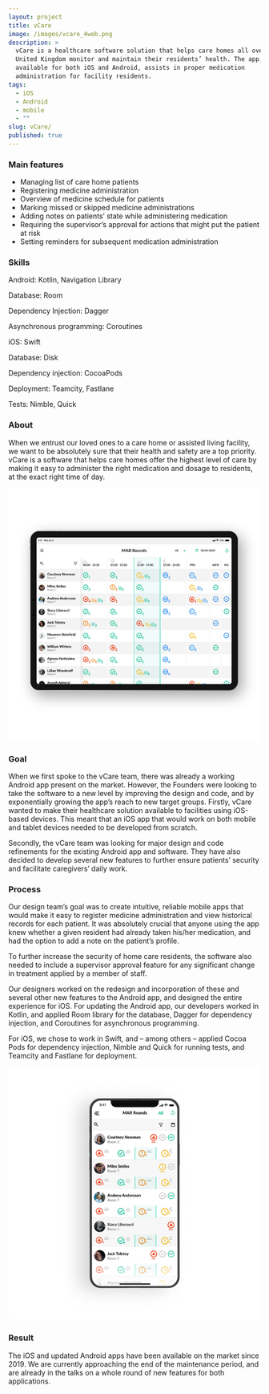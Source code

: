 ```yaml
---
layout: project
title: vCare
image: /images/vcare_4web.png
description: >
  vCare is a healthcare software solution that helps care homes all over the
  United Kingdom monitor and maintain their residents’ health. The app,
  available for both iOS and Android, assists in proper medication
  administration for facility residents.
tags:
  - iOS
  - Android
  - mobile
  - ""
slug: vCare/
published: true
---
```

### Main features

* Managing list of care home patients 
* Registering medicine administration
* Overview of medicine schedule for patients
* Marking missed or skipped medicine administrations
* Adding notes on patients’ state while administering medication
* Requiring the supervisor’s approval for actions that might put the patient at risk
* Setting reminders for subsequent medication administration

### Skills

Android: Kotlin, Navigation Library


Database: Room 


Dependency Injection: Dagger


Asynchronous programming: Coroutines

iOS: Swift


Database: Disk


Dependency injection: CocoaPods


Deployment: Teamcity, Fastlane


Tests: Nimble, Quick

### About

When we entrust our loved ones to a care home or assisted living facility, we want to be absolutely sure that their health and safety are a top priority. vCare is a software that helps care homes offer the highest level of care by making it easy to administer the right medication and dosage to residents, at the exact right time of day. 

![](/images/vcare-_mockup-3_700.jpg)

### Goal

When we first spoke to the vCare team, there was already a working Android app present on the market. However, the Founders were looking to take the software to a new level by improving the design and code, and by exponentially growing the app’s reach to new target groups. 
Firstly, vCare wanted to make their healthcare solution available to facilities using iOS-based devices. This meant that an iOS app that would work on both mobile and tablet devices needed to be developed from scratch. 

Secondly, the vCare team was looking for major design and code refinements for the existing Android app and software. They have also decided to develop several new features to further ensure patients’ security and facilitate caregivers’ daily work.

### Process

Our design team’s goal was to create intuitive, reliable mobile apps that would make it easy to register medicine administration and view historical records for each patient. It was absolutely crucial that anyone using the app knew whether a given resident had already taken his/her medication, and had the option to add a note on the patient’s profile. 

To further increase the security of home care residents, the software also needed to include a supervisor approval feature for any significant change in treatment applied by a member of staff. 

Our designers worked on the redesign and incorporation of these and several other new features to the Android app, and designed the entire experience for iOS. 
For updating the Android app, our developers worked in Kotlin, and applied Room library for the database, Dagger for dependency injection, and Coroutines for asynchronous programming.

For iOS, we chose to work in Swift, and – among others – applied Cocoa Pods for dependency injection, Nimble and Quick for running tests, and Teamcity and Fastlane for deployment. 

![](/images/vcare-_mockup-4_700.jpg)

### Result

The iOS and updated Android apps have been available on the market since 2019. We are currently approaching the end of the maintenance period, and are already in the talks on a whole round of new features for both applications.

![]()